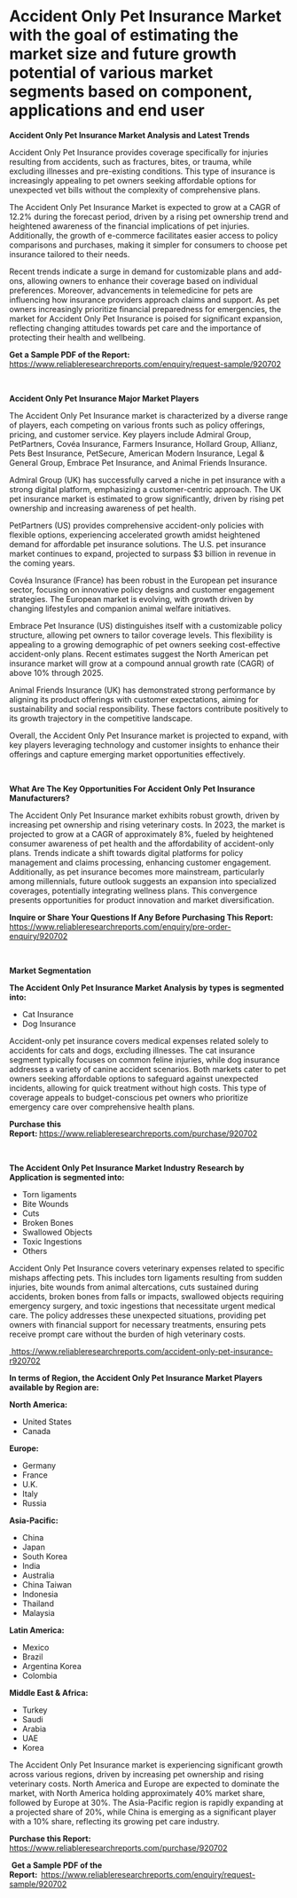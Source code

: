 <p><h1>Accident Only Pet Insurance Market with the goal of estimating the market size and future growth potential of various market segments based on component, applications and end user</h1></p><p><strong>Accident Only Pet Insurance Market Analysis and Latest Trends</strong></p>
<p><p>Accident Only Pet Insurance provides coverage specifically for injuries resulting from accidents, such as fractures, bites, or trauma, while excluding illnesses and pre-existing conditions. This type of insurance is increasingly appealing to pet owners seeking affordable options for unexpected vet bills without the complexity of comprehensive plans.</p><p>The Accident Only Pet Insurance Market is expected to grow at a CAGR of 12.2% during the forecast period, driven by a rising pet ownership trend and heightened awareness of the financial implications of pet injuries. Additionally, the growth of e-commerce facilitates easier access to policy comparisons and purchases, making it simpler for consumers to choose pet insurance tailored to their needs. </p><p>Recent trends indicate a surge in demand for customizable plans and add-ons, allowing owners to enhance their coverage based on individual preferences. Moreover, advancements in telemedicine for pets are influencing how insurance providers approach claims and support. As pet owners increasingly prioritize financial preparedness for emergencies, the market for Accident Only Pet Insurance is poised for significant expansion, reflecting changing attitudes towards pet care and the importance of protecting their health and wellbeing.</p></p>
<p><strong>Get a Sample PDF of the Report:&nbsp;</strong> <a href="https://www.reliableresearchreports.com/enquiry/request-sample/920702?utm_campaign=3006&utm_medium=2&utm_source=Github&utm_content=ia&utm_term=17042025&utm_id=accident-only-pet-insurance">https://www.reliableresearchreports.com/enquiry/request-sample/920702</a></p>
<p>&nbsp;</p>
<p><strong>Accident Only Pet Insurance Major Market Players</strong></p>
<p><p>The Accident Only Pet Insurance market is characterized by a diverse range of players, each competing on various fronts such as policy offerings, pricing, and customer service. Key players include Admiral Group, PetPartners, Covéa Insurance, Farmers Insurance, Hollard Group, Allianz, Pets Best Insurance, PetSecure, American Modern Insurance, Legal & General Group, Embrace Pet Insurance, and Animal Friends Insurance.</p><p>Admiral Group (UK) has successfully carved a niche in pet insurance with a strong digital platform, emphasizing a customer-centric approach. The UK pet insurance market is estimated to grow significantly, driven by rising pet ownership and increasing awareness of pet health.</p><p>PetPartners (US) provides comprehensive accident-only policies with flexible options, experiencing accelerated growth amidst heightened demand for affordable pet insurance solutions. The U.S. pet insurance market continues to expand, projected to surpass $3 billion in revenue in the coming years.</p><p>Covéa Insurance (France) has been robust in the European pet insurance sector, focusing on innovative policy designs and customer engagement strategies. The European market is evolving, with growth driven by changing lifestyles and companion animal welfare initiatives.</p><p>Embrace Pet Insurance (US) distinguishes itself with a customizable policy structure, allowing pet owners to tailor coverage levels. This flexibility is appealing to a growing demographic of pet owners seeking cost-effective accident-only plans. Recent estimates suggest the North American pet insurance market will grow at a compound annual growth rate (CAGR) of above 10% through 2025.</p><p>Animal Friends Insurance (UK) has demonstrated strong performance by aligning its product offerings with customer expectations, aiming for sustainability and social responsibility. These factors contribute positively to its growth trajectory in the competitive landscape.</p><p>Overall, the Accident Only Pet Insurance market is projected to expand, with key players leveraging technology and customer insights to enhance their offerings and capture emerging market opportunities effectively.</p></p>
<p>&nbsp;</p>
<p><strong>What Are The Key Opportunities For Accident Only Pet Insurance Manufacturers?</strong></p>
<p><p>The Accident Only Pet Insurance market exhibits robust growth, driven by increasing pet ownership and rising veterinary costs. In 2023, the market is projected to grow at a CAGR of approximately 8%, fueled by heightened consumer awareness of pet health and the affordability of accident-only plans. Trends indicate a shift towards digital platforms for policy management and claims processing, enhancing customer engagement. Additionally, as pet insurance becomes more mainstream, particularly among millennials, future outlook suggests an expansion into specialized coverages, potentially integrating wellness plans. This convergence presents opportunities for product innovation and market diversification.</p></p>
<p><strong>Inquire or Share Your Questions If Any Before Purchasing This Report:</strong> <a href="https://www.reliableresearchreports.com/enquiry/pre-order-enquiry/920702?utm_campaign=3006&utm_medium=2&utm_source=Github&utm_content=ia&utm_term=17042025&utm_id=accident-only-pet-insurance">https://www.reliableresearchreports.com/enquiry/pre-order-enquiry/920702</a></p>
<p>&nbsp;</p>
<p><strong>Market Segmentation</strong></p>
<p><strong>The Accident Only Pet Insurance Market Analysis by types is segmented into:</strong></p>
<p><ul><li>Cat Insurance</li><li>Dog Insurance</li></ul></p>
<p><p>Accident-only pet insurance covers medical expenses related solely to accidents for cats and dogs, excluding illnesses. The cat insurance segment typically focuses on common feline injuries, while dog insurance addresses a variety of canine accident scenarios. Both markets cater to pet owners seeking affordable options to safeguard against unexpected incidents, allowing for quick treatment without high costs. This type of coverage appeals to budget-conscious pet owners who prioritize emergency care over comprehensive health plans.</p></p>
<p><strong>Purchase this Report:&nbsp;</strong><a href="https://www.reliableresearchreports.com/purchase/920702?utm_campaign=3006&utm_medium=2&utm_source=Github&utm_content=ia&utm_term=17042025&utm_id=accident-only-pet-insurance">https://www.reliableresearchreports.com/purchase/920702</a></p>
<p>&nbsp;</p>
<p><strong>The Accident Only Pet Insurance Market Industry Research by Application is segmented into:</strong></p>
<p><ul><li>Torn ligaments</li><li>Bite Wounds</li><li>Cuts</li><li>Broken Bones</li><li>Swallowed Objects</li><li>Toxic Ingestions</li><li>Others</li></ul></p>
<p><p>Accident Only Pet Insurance covers veterinary expenses related to specific mishaps affecting pets. This includes torn ligaments resulting from sudden injuries, bite wounds from animal altercations, cuts sustained during accidents, broken bones from falls or impacts, swallowed objects requiring emergency surgery, and toxic ingestions that necessitate urgent medical care. The policy addresses these unexpected situations, providing pet owners with financial support for necessary treatments, ensuring pets receive prompt care without the burden of high veterinary costs.</p></p>
<p><a href="https://www.reliableresearchreports.com/accident-only-pet-insurance-r920702?utm_campaign=3006&utm_medium=2&utm_source=Github&utm_content=ia&utm_term=17042025&utm_id=accident-only-pet-insurance">&nbsp;https://www.reliableresearchreports.com/accident-only-pet-insurance-r920702</a></p>
<p><strong>In terms of Region, the Accident Only Pet Insurance Market Players available by Region are:</strong></p>
<p>
    <p> <strong> North America: </strong>
        <ul>
            <li>United States</li>
            <li>Canada</li>
        </ul>
        </p> 
    <p> <strong> Europe: </strong>
        <ul>
            <li>Germany</li>
            <li>France</li>
            <li>U.K.</li>
            <li>Italy</li>
            <li>Russia</li>
        </ul>
        </p> 
    <p> <strong> Asia-Pacific: </strong>
        <ul>
            <li>China</li>
            <li>Japan</li>
            <li>South Korea</li>
            <li>India</li>
            <li>Australia</li>
            <li>China Taiwan</li>
            <li>Indonesia</li>
            <li>Thailand</li>
            <li>Malaysia</li>
        </ul>
        </p> 
    <p> <strong> Latin America: </strong>
        <ul>
            <li>Mexico</li>
            <li>Brazil</li>
            <li>Argentina Korea</li>
            <li>Colombia</li>
        </ul>
        </p> 
    <p> <strong> Middle East & Africa: </strong>
        <ul>
            <li>Turkey</li>
            <li>Saudi</li>
            <li>Arabia</li>
            <li>UAE</li>
            <li>Korea</li>
        </ul>
    </p>
    </p>
<p><p>The Accident Only Pet Insurance market is experiencing significant growth across various regions, driven by increasing pet ownership and rising veterinary costs. North America and Europe are expected to dominate the market, with North America holding approximately 40% market share, followed by Europe at 30%. The Asia-Pacific region is rapidly expanding at a projected share of 20%, while China is emerging as a significant player with a 10% share, reflecting its growing pet care industry.</p></p>
<p><strong>Purchase this Report: </strong><a href="https://www.reliableresearchreports.com/purchase/920702?utm_campaign=3006&utm_medium=2&utm_source=Github&utm_content=ia&utm_term=17042025&utm_id=accident-only-pet-insurance">https://www.reliableresearchreports.com/purchase/920702</a></p>
<p>&nbsp;<strong>Get a Sample PDF of the Report:&nbsp;&nbsp;</strong><a href="https://www.reliableresearchreports.com/enquiry/request-sample/920702?utm_campaign=3006&utm_medium=2&utm_source=Github&utm_content=ia&utm_term=17042025&utm_id=accident-only-pet-insurance">https://www.reliableresearchreports.com/enquiry/request-sample/920702</a></p>
<p><strong></strong></p>
<p><p></p><p></p><p></p></p>